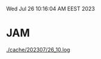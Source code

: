 Wed Jul 26 10:16:04 AM EEST 2023
# JAM
<a href='./cache/202307/26_10.log'>./cache/202307/26_10.log</a>
